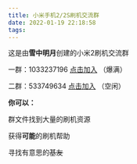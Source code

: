 ```yaml
---
title: 小米手机2/2S刷机交流群
date: 2022-01-19 22:18:58
tags:
---
```



<!-- wp:paragraph -->
<p>这是由<strong>雪中明月</strong>创建的小米2刷机交流群</p>
<!-- /wp:paragraph -->

<!-- wp:paragraph -->
<p>一群：1033237196  <a rel="noreferrer noopener" href="//jq.qq.com/?_wv=1027&amp;k=3uVRh9UP" data-type="URL" data-id="tps://jq.qq.com/?_wv=1027&amp;k=3uVRh9UP" target="_blank">点击加入</a>  （爆满）</p>
<!-- /wp:paragraph -->

<!-- wp:paragraph -->
<p>二群：533749634    <a rel="noreferrer noopener" href="https://jq.qq.com/?_wv=1027&amp;k=LXx8vpIM" data-type="URL" data-id="https://jq.qq.com/?_wv=1027&amp;k=LXx8vpIM" target="_blank">点击加入</a>  （空闲）</p>
<!-- /wp:paragraph -->

<!-- wp:paragraph -->
<p></p>
<!-- /wp:paragraph -->

<!-- wp:paragraph -->
<p><strong>你可以：</strong></p>
<!-- /wp:paragraph -->

<!-- wp:paragraph -->
<p>群文件找到大量的刷机资源</p>
<!-- /wp:paragraph -->

<!-- wp:paragraph -->
<p>获得<strong>可能</strong>的刷机帮助</p>
<!-- /wp:paragraph -->

<!-- wp:paragraph -->
<p>寻找有意思的<s>基友</s></p>
<!-- /wp:paragraph -->
